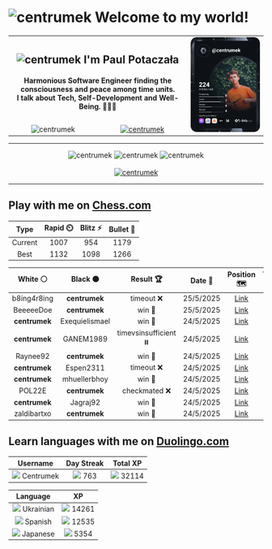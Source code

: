 <h1>
  <img
    src="https://emojis.slackmojis.com/emojis/images/1531849430/4246/blob-sunglasses.gif"
    width="30"
    alt="centrumek"
  />
  Welcome to my world!
</h1>

<table>
  <tbody>
    <tr>
      <td align="center" width="70%" colspan="2">
        <h2>
          <img
            src="https://raw.githubusercontent.com/MartinHeinz/MartinHeinz/master/wave.gif"
            width="30px"
            alt="centrumek"
          />
          I'm Paul Potaczała
        </h2>
        <h4>
          Harmonious Software Engineer finding the consciousness and peace among time units.
          <br/>
          I talk about Tech, Self-Development and Well-Being. 🌿🧘🚀
        </h4>
      </td>
      <td width="30%" rowspan="2">
        <a href="https://app.daily.dev/centrumek">
          <img
            src="./devcard.svg"
            alt="centrumek"
          />
        </a>
      </td>
    </tr>
    <tr align="center">
      <td>
        <img
          src="https://komarev.com/ghpvc/?username=centrumek&label=visitors&color=0e75b6&style=flat"
          alt="centrumek"
        >
      </td>
      <td>
        <a href="https://stackoverflow.com/users/14496012/centrumek">
          <img
            src="https://stackoverflow.com/users/flair/14496012.png?theme=dark"
            alt="centrumek"
          >
        </a>
      </td>
    </tr>
  </tbody>
</table>

---
<div align="center">
  <img 
    src="https://github-readme-stats.vercel.app/api?username=centrumek&show_icons=true&count_private=true&theme=dark&hide_border=true&hide=issues,contribs&bg_color=00000000"
    alt="centrumek"
  />
  <img
    src="https://github-readme-stats.vercel.app/api/top-langs/?username=centrumek&layout=compact&hide_border=true&theme=dark&bg_color=00000000&langs_count=6&exclude_repo=air-statistic-app"
    alt="centrumek"
  />
  <img 
    src="https://github-readme-streak-stats.herokuapp.com?user=centrumek&theme=dark&hide_border=true&background=FFFFFF00"
    alt="centrumek"
  />
  <br/>
  <br/>
  <a href="https://www.buymeacoffee.com/centrumek">
    <img
      src="https://cdn.buymeacoffee.com/buttons/v2/default-orange.png"
      height="50"
      width="210"
      alt="centrumek"
    />
  </a>
</div>

---

## Play with me on [Chess.com](https://www.chess.com/member/centrumek)

<div align="center">
<!--START_SECTION:chessStats-->
<!-- Automatically generated with https://github.com/Balastrong/chess-stats-action -->

| Type | Rapid ⏲️ | Blitz ⚡ | Bullet 🔫 |
|:---:|:---:|:---:|:---:|
| Current | 1007 | 954 | 1179 |
| Best | 1132 | 1098 | 1266 |

| White ⚪ | Black ⚫ | Result 🏆 | Date 📅 | Position 🗺️ | Type 🕕 |
|:---:|:---:|:---:|:---:|:---:|:---:|
| b8ing4r8ing | **centrumek** | timeout ❌ | 25/5/2025 | <a href="http://www.ee.unb.ca/cgi-bin/tervo/fen.pl?select=8/1Kb1k3/2P1P3/5B2/8/8/8/8 b - - 12 69">Link</a> | Blitz |
| BeeeeeDoe | **centrumek** | win 🥇 | 25/5/2025 | <a href="http://www.ee.unb.ca/cgi-bin/tervo/fen.pl?select=4rb2/ppk5/2p3Q1/3P4/3R1p2/6pP/PP5q/5B1K w - - 1 28">Link</a> | Blitz |
| **centrumek** | Exequielismael | win 🥇 | 24/5/2025 | <a href="http://www.ee.unb.ca/cgi-bin/tervo/fen.pl?select=r7/1ppQ1k1p/2n2q2/p2p3P/3P1P2/2P1P3/P1P5/R3K2R b KQ - 2 21">Link</a> | Blitz |
| **centrumek** | GANEM1989 | timevsinsufficient ⏸️ | 24/5/2025 | <a href="http://www.ee.unb.ca/cgi-bin/tervo/fen.pl?select=8/8/8/8/8/8/4r3/K2k4 b - - 1 71">Link</a> | Blitz |
| Raynee92 | **centrumek** | win 🥇 | 24/5/2025 | <a href="http://www.ee.unb.ca/cgi-bin/tervo/fen.pl?select=r5r1/pp3k1p/2p2p2/8/8/2P2q1P/PP5P/R5RK w - - 0 24">Link</a> | Blitz |
| **centrumek** | Espen2311 | timeout ❌ | 24/5/2025 | <a href="http://www.ee.unb.ca/cgi-bin/tervo/fen.pl?select=r4rk1/5p1p/p2b2p1/1p6/1P1P2P1/P3q2K/6R1/8 w - - 1 33">Link</a> | Blitz |
| **centrumek** | mhuellerbhoy | win 🥇 | 24/5/2025 | <a href="http://www.ee.unb.ca/cgi-bin/tervo/fen.pl?select=3R2k1/1p3ppp/2p1b3/2P4P/r6P/1P6/1K3P2/8 b - - 2 27">Link</a> | Blitz |
| POL22E | **centrumek** | checkmated ❌ | 24/5/2025 | <a href="http://www.ee.unb.ca/cgi-bin/tervo/fen.pl?select=k7/P7/1K6/1P6/4B3/8/8/8 b - - 2 73">Link</a> | Blitz |
| **centrumek** | Jagraj92 | win 🥇 | 24/5/2025 | <a href="http://www.ee.unb.ca/cgi-bin/tervo/fen.pl?select=8/2R5/1pRk1q2/3pp3/5P1P/4B1K1/5PP1/8 b - - 1 31">Link</a> | Blitz |
| zaldibartxo | **centrumek** | win 🥇 | 24/5/2025 | <a href="http://www.ee.unb.ca/cgi-bin/tervo/fen.pl?select=8/8/k1p5/5R2/PRp5/2P2p2/2P2Pp1/6Kr w - - 4 48">Link</a> | Blitz |

<!--END_SECTION:chessStats-->
</div>

## Learn languages with me on [Duolingo.com](https://www.duolingo.com/profile/Centrumek)

<div align="center">
<!--START_SECTION:duolingoStats-->
<!-- Automatically generated with https://github.com/centrumek/duolingo-readme-stats-->

| Username | Day Streak | Total XP |
|:---:|:---:|:---:|
| <img src="https://raw.githubusercontent.com/centrumek/duolingo-readme-stats/main/assets/duolingo.png" height="12"> Centrumek | <img src="https://raw.githubusercontent.com/centrumek/duolingo-readme-stats/main/assets/streakfrozen.svg" height="12"> 763 | <img src="https://raw.githubusercontent.com/centrumek/duolingo-readme-stats/main/assets/xp.svg" height="12"> 32114 | <img src="https://raw.githubusercontent.com/centrumek/duolingo-readme-stats/main/assets/xp.svg" height="12"> 0 |

| Language | XP |
|:---:|:---:|
| <img src="https://raw.githubusercontent.com/centrumek/duolingo-readme-stats/main/assets/langs/ukrainian.svg" height="12"> Ukrainian | <img src="https://raw.githubusercontent.com/centrumek/duolingo-readme-stats/main/assets/xp.svg" height="12"> 14261 |
| <img src="https://raw.githubusercontent.com/centrumek/duolingo-readme-stats/main/assets/langs/spanish.svg" height="12"> Spanish | <img src="https://raw.githubusercontent.com/centrumek/duolingo-readme-stats/main/assets/xp.svg" height="12"> 12535 |
| <img src="https://raw.githubusercontent.com/centrumek/duolingo-readme-stats/main/assets/langs/japanese.svg" height="12"> Japanese | <img src="https://raw.githubusercontent.com/centrumek/duolingo-readme-stats/main/assets/xp.svg" height="12"> 5354 |

<!--END_SECTION:duolingoStats-->
</div>
<!--
**centrumek/centrumek** is a ✨ _special_ ✨ repository because its `README.md` (this file) appears on your GitHub profile.

Here are some ideas to get you started:

- 🔭 I’m currently working on ...
- 🌱 I’m currently learning ...
- 👯 I’m looking to collaborate on ...
- 🤔 I’m looking for help with ...
- 💬 Ask me about ...
- 📫 How to reach me: ...
- 😄 Pronouns: ...
- ⚡ Fun fact: ...
-->
